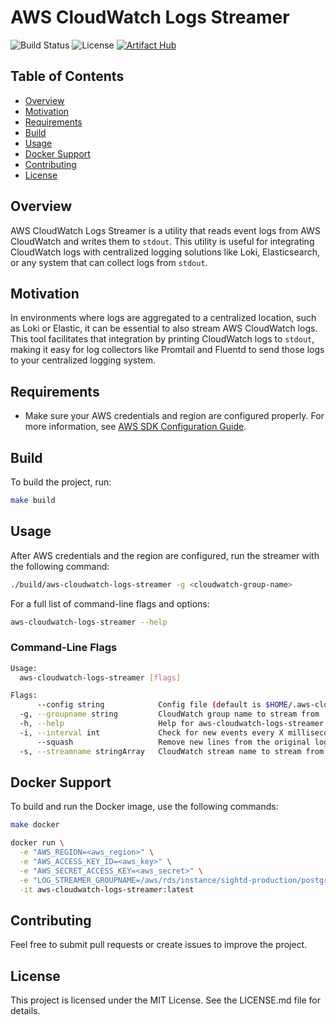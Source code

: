 # AWS CloudWatch Logs Streamer

![Build Status](https://img.shields.io/badge/build-passing-success)
![License](https://img.shields.io/badge/license-MIT-blue)
[![Artifact Hub](https://img.shields.io/endpoint?url=https://artifacthub.io/badge/repository/dvdlevanon)](https://artifacthub.io/packages/search?repo=dvdlevanon)

## Table of Contents
- [Overview](#overview)
- [Motivation](#motivation)
- [Requirements](#requirements)
- [Build](#build)
- [Usage](#usage)
- [Docker Support](#docker-support)
- [Contributing](#contributing)
- [License](#license)

## Overview

AWS CloudWatch Logs Streamer is a utility that reads event logs from AWS CloudWatch and writes them to `stdout`. This utility is useful for integrating CloudWatch logs with centralized logging solutions like Loki, Elasticsearch, or any system that can collect logs from `stdout`.

## Motivation

In environments where logs are aggregated to a centralized location, such as Loki or Elastic, it can be essential to also stream AWS CloudWatch logs. This tool facilitates that integration by printing CloudWatch logs to `stdout`, making it easy for log collectors like Promtail and Fluentd to send those logs to your centralized logging system.

## Requirements

- Make sure your AWS credentials and region are configured properly. For more information, see [AWS SDK Configuration Guide](https://docs.aws.amazon.com/sdk-for-go/v1/developer-guide/configuring-sdk.html).

## Build

To build the project, run:

```bash
make build
```

## Usage

After AWS credentials and the region are configured, run the streamer with the following command:

```bash
./build/aws-cloudwatch-logs-streamer -g <cloudwatch-group-name>
```

For a full list of command-line flags and options:

```bash
aws-cloudwatch-logs-streamer --help
```

### Command-Line Flags
```bash
Usage:
  aws-cloudwatch-logs-streamer [flags]

Flags:
      --config string            Config file (default is $HOME/.aws-cloudwatch-logs-streamer.yaml)
  -g, --groupname string         CloudWatch group name to stream from
  -h, --help                     Help for aws-cloudwatch-logs-streamer
  -i, --interval int             Check for new events every X milliseconds (default 1000)
      --squash                   Remove new lines from the original log line
  -s, --streamname stringArray   CloudWatch stream name to stream from (can be specified multiple times; streams from all available streams by default)
```

## Docker Support

To build and run the Docker image, use the following commands:

```bash
make docker

docker run \
  -e "AWS_REGION=<aws_region>" \
  -e "AWS_ACCESS_KEY_ID=<aws_key>" \
  -e "AWS_SECRET_ACCESS_KEY=<aws_secret>" \
  -e "LOG_STREAMER_GROUPNAME=/aws/rds/instance/sightd-production/postgresql" \
  -it aws-cloudwatch-logs-streamer:latest
```

## Contributing

Feel free to submit pull requests or create issues to improve the project.

## License

This project is licensed under the MIT License. See the LICENSE.md file for details.
